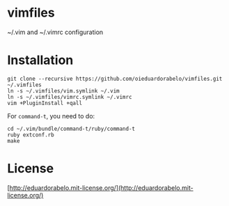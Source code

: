 # vimfiles

~/.vim and ~/.vimrc configuration

# Installation

```
git clone --recursive https://github.com/oieduardorabelo/vimfiles.git ~/.vimfiles
ln -s ~/.vimfiles/vim.symlink ~/.vim
ln -s ~/.vimfiles/vimrc.symlink ~/.vimrc
vim +PluginInstall +qall
```

For `command-t`, you need to do:

```
cd ~/.vim/bundle/command-t/ruby/command-t
ruby extconf.rb
make
```

# License
[http://eduardorabelo.mit-license.org/](http://eduardorabelo.mit-license.org/)

